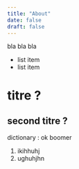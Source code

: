 ```yaml
---
title: "About"
date: false
draft: false
---
```


bla bla bla

- list item
- list item

# titre ?

## second titre ? 

dictionary
: ok boomer

1. ikihhuhj
2. ughuhjhn